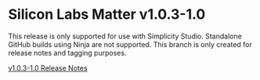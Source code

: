 # Silicon Labs Matter v1.0.3-1.0

This release is only supported for use with Simplicity Studio. Standalone GitHub builds using Ninja are not supported. This branch is only created for release notes and tagging purposes.

[v1.0.3-1.0 Release Notes](https://github.com/SiliconLabs/matter/releases/tag/v1.0.3-1.0)
